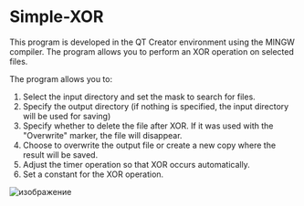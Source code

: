 # Simple-XOR

This program is developed in the QT Creator environment using the MINGW compiler.
The program allows you to perform an XOR operation on selected files.

The program allows you to:
1. Select the input directory and set the mask to search for files.
2. Specify the output directory (if nothing is specified, the input directory will be used for saving)
3. Specify whether to delete the file after XOR. If it was used with the "Overwrite" marker, the file will disappear.
4. Choose to overwrite the output file or create a new copy where the result will be saved.
5. Adjust the timer operation so that XOR occurs automatically.
6. Set a constant for the XOR operation.

![изображение](https://github.com/comp1ler1/Simple-XOR/assets/66082322/d8617e54-17e4-4ff5-9d6b-b651f6097c55)
